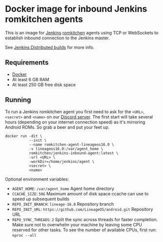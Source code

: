 # Docker image for inbound Jenkins romkitchen agents

This is an image for [Jenkins](https://jenkins.io) [romkitchen](https://rom.kitchen) agents using TCP or WebSockets to establish inbound connection to the Jenkins master.

See [Jenkins Distributed builds](https://wiki.jenkins-ci.org/display/JENKINS/Distributed+builds) for more info.

## Requirements

* [Docker](https://www.docker.com)
* At least 6 GB RAM
* At least 250 GB free disk space

## Running

To run a Jenkins romkitchen agent you first need to ask for the `<URL>`, `<secret>` and `<name>` on our [Discord server](https://discord.gg/SU2twV). The first start will take several hours (depending on your internet connection speed) as it's mirroring Android ROMs. So grab a beer and put your feet up.

```
docker run -dit \
           --init \
           --name romkitchen-agent-lineageos16.0 \
           -v lineageos16.0:/var/agent_home \
           romkitchen/jenkins-inbound-agent:latest \
           -url <URL> \
           -workDir=/home/jenkins/agent \
           <secret> \
           <name>
```

Optional environment variables:

* `AGENT_HOME`: `/var/agent_home` Agent home directory
* `CCACHE_SIZE`: `50G` Maximum amount of disk space ccache can use to speed up subsequent builds
* `REPO_INIT_BRANCH`: `lineage-16.0` Repository branch
* `REPO_INIT_URL`: `https://github.com/LineageOS/android.git` Repository URL
* `REPO_SYNC_THREADS`: `2` Split the sync across threads for faster completion. Make sure not to overwhelm your machine by leaving some CPU reserved for other tasks. To see the number of available CPUs, first run: `nproc --all`
